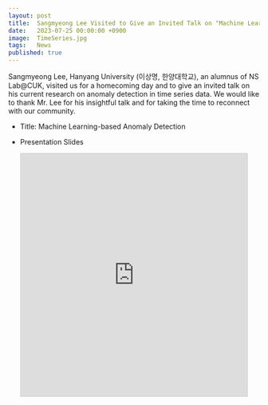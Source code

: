 ```yaml
---
layout: post
title:  Sangmyeong Lee Visited to Give an Invited Talk on "Machine Learning-based Anomaly Detection"
date:   2023-07-25 00:00:00 +0900
image:  TimeSeries.jpg
tags:   News
published: true
---
```


Sangmyeong Lee, Hanyang University (이상명, 한양대학교), an alumnus of NS Lab@CUK, visited us for a homecoming day and to give an invited talk on his current research on anomaly detection in time series data. We would like to thank Mr. Lee for his insightful talk and for taking the time to reconnect with our community. 

* Title: Machine Learning-based Anomaly Detection

* Presentation Slides
  
<p align="center"><iframe src="https://www.slideshare.net/slideshow/embed_code/key/pYOkbYpTHqvunk?startSlide=1" width="90%" height="486" frameborder="0" marginwidth="0" marginheight="0" scrolling="no" style="border:1px solid #CCC; border-width:1px; margin-bottom:5px;max-width: 100%;" allowfullscreen></iframe></p>

